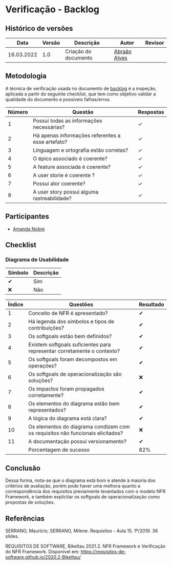 # Verificação - Backlog

## Histórico de versões
| Data       | Versão | Descrição            | Autor                                         | Revisor |
| ---------- | ------ | -------------------- | --------------------------------------------- | ------- |
| 16.03.2022 | 1.0    | Criação do documento | [Abraão Alves](https://github.com/Abraao1231) |         |

## Metodologia

A técnica de verificação usada no documento de [backlog](https://requisitos-de-software.github.io/2021.2-AntennaPod/modelagem/backlog/) é a inspeção, aplicada a partir do seguinte checklist, que tem como objetivo validar a qualidade do documento e possíveis falhas/erros. 

| Número | Questão                                           | Respostas |
| ------ | ------------------------------------------------- | --------- |
| 1      | Possui todas as informações necessárias?          | ✓        |
| 2      | Há apenas informações referentes a esse artefato? | ✓        |
| 3      | Linguagem e ortografia estão corretas?            | ✓        |
| 4      | O épico associado é coerente?                     | ✓        |
| 5      | A feature associada é coerente?                   | ✓        |
| 6      | A user storie é coerente ?                        | ✓        |
| 7      | Possui ator coerente?                             | ✓        |
| 8      | A user story possui alguma rastreabilidade?       | ✓        |
## Participantes

- [Amanda Nobre](https://github.com/AmandaNbr)

## Checklist

### Diagrama de Usabilidade

| Símbolo | Descrição |
| ------- | --------- |
| ✔      | Sim       |
| ❌      | Não       |

| Índice | Questões                                                                       | Resultado |
| ------ | ------------------------------------------------------------------------------ | --------- |
| 1      | Conceito de NFR é apresentado?                                                 | ✔        |
| 2      | Há legenda dos símbolos e tipos de contribuições?                              | ✔        |
| 3      | Os softgoals estão bem definidos?                                              | ✔        |
| 4      | Existem softgoals suficientes para representar corretamente o contexto?        | ✔        |
| 5      | Os softgoals foram decompostos em operações?                                   | ✔        |
| 6      | Os softgoals de operacionalização são soluções?                                | ❌        |
| 7      | Os impactos foram propagados corretamente?                                     | ✔        |
| 8      | Os elementos do diagrama estão bem representados?                              | ✔        |
| 9      | A lógica do diagrama está clara?                                               | ✔        |
| 10     | Os elementos do diagrama condizem com os requisitos não funcionais elicitados? | ❌        |
| 11     | A documentação possui versionamento?                                           | ✔        |
|        | Porcentagem de sucesso                                                         | 82%       |

## Conclusão

Dessa forma, nota-se que o diagrama está bom e atende à maioria dos critérios de avaliação, porém pode haver uma melhora quanto a correspondência dos 
requisitos previamente levantados com o modelo NFR Framework, e também explicitar os softgoals de operacionalização como propostas de soluções.

## Referências

SERRANO, Maurício; SERRANO, Milene. Requisitos - Aula 15. 1º/2019. 36 slides. 

REQUISITOS DE SOFTWARE, BikeItau 2021.2. NFR Framework e Verificação do NFR Framework.  Disponível em: https://requisitos-de-software.github.io/2020.2-BikeItau/